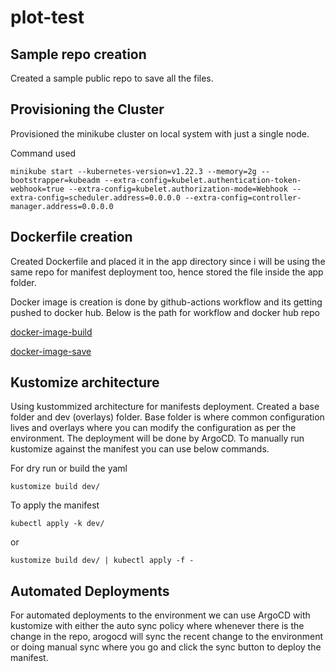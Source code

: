 # plot-test

## Sample repo creation ##

Created a sample public repo to save all the files.


## Provisioning the Cluster ##

Provisioned the minikube cluster on local system with just a single node.

Command used
```
minikube start --kubernetes-version=v1.22.3 --memory=2g --bootstrapper=kubeadm --extra-config=kubelet.authentication-token-webhook=true --extra-config=kubelet.authorization-mode=Webhook --extra-config=scheduler.address=0.0.0.0 --extra-config=controller-manager.address=0.0.0.0
```
## Dockerfile creation ##

Created Dockerfile and placed it in the app directory since i will be using the same repo for manifest deployment too, hence stored the file inside the app folder.

Docker image is creation is done by github-actions workflow and its getting pushed to docker hub. Below is the path for workflow and docker hub repo

[docker-image-build](https://github.com/vishu-roy12/plot-test/blob/main/.github/workflows/cicd.yaml)

[docker-image-save](https://hub.docker.com/repository/docker/royvishu1224/plot-test/general)


## Kustomize architecture

Using kustommized architecture for manifests deployment. Created a base folder and dev (overlays) folder. Base folder is where common configuration lives and overlays where you can modify the configuration as per the environment. The deployment will be done by ArgoCD.
To manually run kustomize against the manifest you can use below commands.

For dry run or build the yaml
```
kustomize build dev/
```

To apply the manifest
```
kubectl apply -k dev/
```
or
```
kustomize build dev/ | kubectl apply -f -
```

## Automated Deployments ##
For automated deployments to the environment we can use ArgoCD with kustomize with either the auto sync policy where whenever there is the change in the repo, arogocd will sync the recent change to the environment or doing manual sync where you go and click the sync button to deploy the manifest.